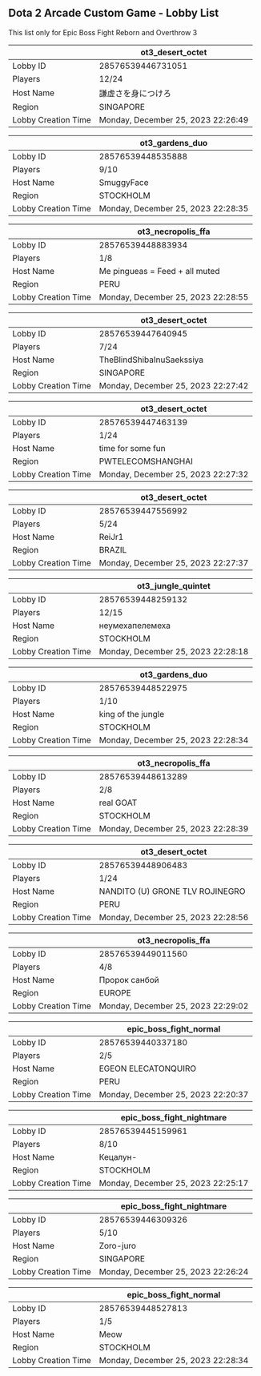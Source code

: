 ## Dota 2 Arcade Custom Game - Lobby List

This list only for Epic Boss Fight Reborn and Overthrow 3

|  | ot3_desert_octet |
| ------ | ------ |
| Lobby ID | 28576539446731051 |
| Players | 12/24 |
| Host Name | 謙虚さを身につけろ |
| Region | SINGAPORE |
| Lobby Creation Time | Monday, December 25, 2023 22:26:49 |


|  | ot3_gardens_duo |
| ------ | ------ |
| Lobby ID | 28576539448535888 |
| Players | 9/10 |
| Host Name | SmuggyFace |
| Region | STOCKHOLM |
| Lobby Creation Time | Monday, December 25, 2023 22:28:35 |


|  | ot3_necropolis_ffa |
| ------ | ------ |
| Lobby ID | 28576539448883934 |
| Players | 1/8 |
| Host Name | Me pingueas = Feed + all muted |
| Region | PERU |
| Lobby Creation Time | Monday, December 25, 2023 22:28:55 |


|  | ot3_desert_octet |
| ------ | ------ |
| Lobby ID | 28576539447640945 |
| Players | 7/24 |
| Host Name | TheBlindShibaInuSaekssiya |
| Region | SINGAPORE |
| Lobby Creation Time | Monday, December 25, 2023 22:27:42 |


|  | ot3_desert_octet |
| ------ | ------ |
| Lobby ID | 28576539447463139 |
| Players | 1/24 |
| Host Name | time for some fun |
| Region | PWTELECOMSHANGHAI |
| Lobby Creation Time | Monday, December 25, 2023 22:27:32 |


|  | ot3_desert_octet |
| ------ | ------ |
| Lobby ID | 28576539447556992 |
| Players | 5/24 |
| Host Name | ReiJr1 |
| Region | BRAZIL |
| Lobby Creation Time | Monday, December 25, 2023 22:27:37 |


|  | ot3_jungle_quintet |
| ------ | ------ |
| Lobby ID | 28576539448259132 |
| Players | 12/15 |
| Host Name | неумехапелемеха |
| Region | STOCKHOLM |
| Lobby Creation Time | Monday, December 25, 2023 22:28:18 |


|  | ot3_gardens_duo |
| ------ | ------ |
| Lobby ID | 28576539448522975 |
| Players | 1/10 |
| Host Name | king of the jungle |
| Region | STOCKHOLM |
| Lobby Creation Time | Monday, December 25, 2023 22:28:34 |


|  | ot3_necropolis_ffa |
| ------ | ------ |
| Lobby ID | 28576539448613289 |
| Players | 2/8 |
| Host Name | real GOAT |
| Region | STOCKHOLM |
| Lobby Creation Time | Monday, December 25, 2023 22:28:39 |


|  | ot3_desert_octet |
| ------ | ------ |
| Lobby ID | 28576539448906483 |
| Players | 1/24 |
| Host Name | NANDITO (U) GRONE TLV ROJINEGRO |
| Region | PERU |
| Lobby Creation Time | Monday, December 25, 2023 22:28:56 |


|  | ot3_necropolis_ffa |
| ------ | ------ |
| Lobby ID | 28576539449011560 |
| Players | 4/8 |
| Host Name | Прорoк санбой |
| Region | EUROPE |
| Lobby Creation Time | Monday, December 25, 2023 22:29:02 |


|  | epic_boss_fight_normal |
| ------ | ------ |
| Lobby ID | 28576539440337180 |
| Players | 2/5 |
| Host Name | EGEON ELECATONQUIRO |
| Region | PERU |
| Lobby Creation Time | Monday, December 25, 2023 22:20:37 |


|  | epic_boss_fight_nightmare |
| ------ | ------ |
| Lobby ID | 28576539445159961 |
| Players | 8/10 |
| Host Name | Кецалун- |
| Region | STOCKHOLM |
| Lobby Creation Time | Monday, December 25, 2023 22:25:17 |


|  | epic_boss_fight_nightmare |
| ------ | ------ |
| Lobby ID | 28576539446309326 |
| Players | 5/10 |
| Host Name | Zoro-juro |
| Region | SINGAPORE |
| Lobby Creation Time | Monday, December 25, 2023 22:26:24 |


|  | epic_boss_fight_normal |
| ------ | ------ |
| Lobby ID | 28576539448527813 |
| Players | 1/5 |
| Host Name | Meow |
| Region | STOCKHOLM |
| Lobby Creation Time | Monday, December 25, 2023 22:28:34 |


